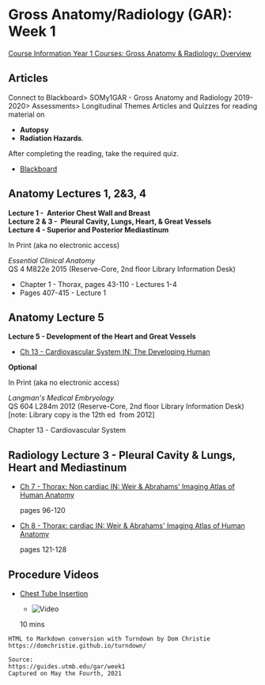 # Gross Anatomy/Radiology (GAR): Week 1

[Course Information Year 1 Courses: Gross Anatomy & Radiology: Overview](/usmle/gar/course-information.md)

## Articles

Connect to Blackboard> SOMy1GAR - Gross Anatomy and Radiology 2019-2020> Assessments> Longitudinal Themes Articles and Quizzes for reading material on 

*   **Autopsy**
*   **Radiation Hazards**.

After completing the reading, take the required quiz.

*   [Blackboard](https://eclass.utmb.edu/)
    

## Anatomy Lectures 1, 2&3, 4

**Lecture 1 -  Anterior Chest Wall and Breast**  
**Lecture 2 & 3 -  Pleural Cavity, Lungs, Heart, & Great Vessels**  
**Lecture 4 - Superior and Posterior Mediastinum**

In Print (aka no electronic access)

_Essential Clinical Anatomy_  
QS 4 M822e 2015 (Reserve-Core, 2nd floor Library Information Desk)

*   Chapter 1 - Thorax, pages 43-110 - Lectures 1-4
*   Pages 407-415 - Lecture 1

## Anatomy Lecture 5

**Lecture 5 - Development of the Heart and Great Vessels**

*   [Ch 13 - Cardiovascular System IN: The Developing Human](http://libux.utmb.edu/login?url=https://www.clinicalkey.com/#!/content/book/3-s2.0-B9780323611541000138)
    

**Optional**

In Print (aka no electronic access)

_Langman's Medical Embryology_  
QS 604 L284m 2012 (Reserve-Core, 2nd floor Library Information Desk)  
\[note: Library copy is the 12th ed  from 2012\]

Chapter 13 - Cardiovascular System

## Radiology Lecture 3 - Pleural Cavity & Lungs, Heart and Mediastinum

*   [Ch 7 - Thorax: Non cardiac IN: Weir & Abrahams' Imaging Atlas of Human Anatomy](http://libux.utmb.edu/login?url=https://www.clinicalkey.com/#!/content/book/3-s2.0-B9780723438267000071)
    
    pages 96-120
    
*   [Ch 8 - Thorax: cardiac IN: Weir & Abrahams' Imaging Atlas of Human Anatomy](http://libux.utmb.edu/login?url=https://www.clinicalkey.com/#!/content/book/3-s2.0-B9780723438267000083)
    
    pages 121-128
    

## Procedure Videos

*   [Chest Tube Insertion](http://libux.utmb.edu/login?url=https://accessmedicine.mhmedical.com/MultimediaPlayer.aspx?MultimediaID=5481073)
    
    *   ![Video](//libapps.s3.amazonaws.com/sites/998/icons/11712/PlayButton.png "Video  ")
    
    10 mins

```
HTML to Markdown conversion with Turndown by Dom Christie
https://domchristie.github.io/turndown/

Source:
https://guides.utmb.edu/gar/week1
Captured on May the Fourth, 2021
```
